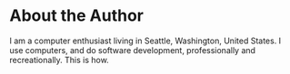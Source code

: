 # About the Author

I am a computer enthusiast living in Seattle, Washington, United States. I use computers, and do software development, professionally and recreationally. This is how.
